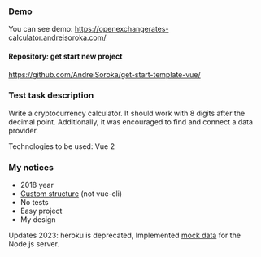 ### Demo
You can see demo: https://openexchangerates-calculator.andreisoroka.com/

#### Repository: get start new project
https://github.com/AndreiSoroka/get-start-template-vue/

### Test task description
Write a cryptocurrency calculator. It should work with 8 digits after the decimal point.
Additionally, it was encouraged to find and connect a data provider.

Technologies to be used: Vue 2

### My notices
- 2018 year
- [Custom structure](https://github.com/AndreiSoroka/get-start-template-vue/) (not vue-cli)
- No tests
- Easy project
- My design

Updates 2023: heroku is deprecated, Implemented [mock data](./mockBackend.json) for the Node.js server.
